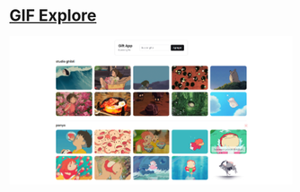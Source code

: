 # [GIF Explore](https://gif-explore.vercel.app/)

<a href="https://gif-explore.vercel.app/" target="_blank">
  <img alt="Gif app" src="./screenshot.png">
</a>
